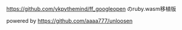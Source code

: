 
https://github.com/ykpythemind/ff_googleopen のruby.wasm移植版

powered by https://github.com/aaaa777/unloosen
